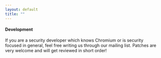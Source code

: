 ```yaml
---
layout: default
title: ""
---
```


#### Development ####
If you are a security developer which knows Chromium or is security focused in general, feel free writing us through our mailing list. Patches are very welcome and will get reviewed in short order!